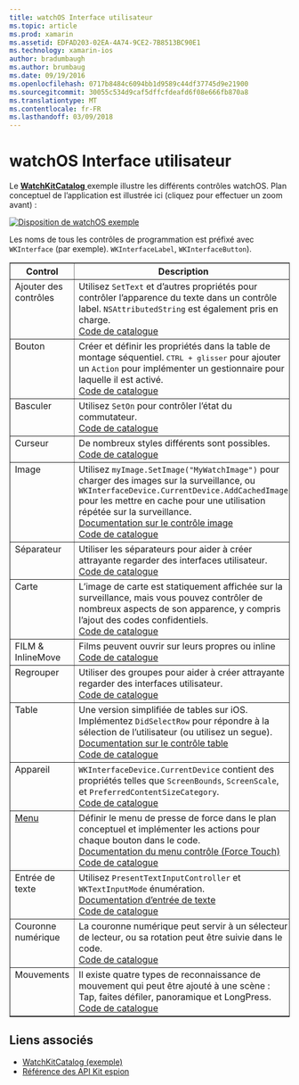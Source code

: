 ```yaml
---
title: watchOS Interface utilisateur
ms.topic: article
ms.prod: xamarin
ms.assetid: EDFAD203-02EA-4A74-9CE2-7B8513BC90E1
ms.technology: xamarin-ios
author: bradumbaugh
ms.author: brumbaug
ms.date: 09/19/2016
ms.openlocfilehash: 0717b8484c6094bb1d9589c44df37745d9e21900
ms.sourcegitcommit: 30055c534d9caf5dffcfdeafd6f08e666fb870a8
ms.translationtype: MT
ms.contentlocale: fr-FR
ms.lasthandoff: 03/09/2018
---
```

# <a name="watchos-user-interface"></a>watchOS Interface utilisateur

Le [ **WatchKitCatalog** ](https://github.com/xamarin/monotouch-samples/tree/master/watchOS/WatchKitCatalog) exemple illustre les différents contrôles watchOS. Plan conceptuel de l’application est illustrée ici (cliquez pour effectuer un zoom avant) :

[![](images/storyboard-sml.png "Disposition de watchOS exemple")](images/storyboard.png#lightbox)

Les noms de tous les contrôles de programmation est préfixé avec `WKInterface` (par exemple). `WKInterfaceLabel`, `WKInterfaceButton`).


<table align="center" border="1" cellpadding="1" cellspacing="1">
  <thead>
      <th>
        <strong>Control</strong>
      </th>
      <th>
        <strong>Description</strong>
      </th>
      <th>
        <strong>Screenshot</strong>
      </th>
    </thead>
    <tbody>
    <tr>
      <td valign="top">
Ajouter des contrôles </td>
      <td valign="top">
Utilisez <code>SetText</code> et d’autres propriétés pour contrôler l’apparence du texte dans un contrôle label. <code>NSAttributedString</code> est également pris en charge.
        <br />
        <a href="https://github.com/xamarin/ios-samples/blob/master/watchOS/WatchKitCatalog/WatchKit3Extension/LabelDetailController.cs">Code de catalogue</a>
      </td>
      <td>
        <img src="Images/label.png" class="tableimg">
      </td>
    </tr>
    <tr>
      <td valign="top">
Bouton </td>
      <td valign="top">
Créer et définir les propriétés dans la table de montage séquentiel. <kbd>CTRL + glisser</kbd> pour ajouter un <code>Action</code> pour implémenter un gestionnaire pour laquelle il est activé.
        <br />
        <a href="https://github.com/xamarin/ios-samples/blob/master/watchOS/WatchKitCatalog/WatchKit3Extension/ButtonDetailController.cs">Code de catalogue</a>
      </td>
      <td>
        <img src="Images/button.png" class="tableimg">
      </td>
    </tr>
    <tr>
      <td valign="top">
Basculer </td>
      <td valign="top">
Utilisez <code>SetOn</code> pour contrôler l’état du commutateur.
        <br />
        <a href="https://github.com/xamarin/ios-samples/blob/master/watchOS/WatchKitCatalog/WatchKit3Extension/SwitchDetailController.cs">Code de catalogue</a>
      </td>
      <td>
        <img src="Images/switch.png" class="tableimg">
      </td>
    </tr>
    <tr>
      <td valign="top">
Curseur </td>
      <td valign="top">
De nombreux styles différents sont possibles.
        <br />
        <a href="https://github.com/xamarin/ios-samples/blob/master/watchOS/WatchKitCatalog/WatchKit3Extension/SliderDetailController.cs">Code de catalogue</a>
      </td>
      <td>
        <img src="Images/slider.png" class="tableimg">
      </td>
    </tr>
    <tr>
      <td valign="top">
Image </td>
      <td valign="top">
Utilisez <code>myImage.SetImage("MyWatchImage")</code> pour charger des images sur la surveillance, ou <code>WKInterfaceDevice.CurrentDevice.AddCachedImage</code> pour les mettre en cache pour une utilisation répétée sur la surveillance.
        <br />
        <a href="~/ios/watchos/user-interface/image.md">Documentation sur le contrôle image</a>
        <br />
        <a href="https://github.com/xamarin/ios-samples/blob/master/watchOS/WatchKitCatalog/WatchKit3Extension/ImageDetailController.cs">Code de catalogue</a>
      </td>
      <td>
        <img src="Images/image.png" class="tableimg">
      </td>
    </tr>
    <tr>
      <td valign="top">
Séparateur </td>
      <td valign="top">
Utiliser les séparateurs pour aider à créer attrayante regarder des interfaces utilisateur.
        <br />
        <a href="https://github.com/xamarin/ios-samples/blob/master/watchOS/WatchKitCatalog/WatchKit3Extension/SeparatorDetailController.cs">Code de catalogue</a>
      </td>
      <td>
        <img src="Images/separator.png" class="tableimg">
      </td>
    </tr>
    <tr>
      <td valign="top">
Carte </td>
      <td valign="top">
L’image de carte est statiquement affichée sur la surveillance, mais vous pouvez contrôler de nombreux aspects de son apparence, y compris l’ajout des codes confidentiels.
        <br />
        <a href="https://github.com/xamarin/ios-samples/blob/master/watchOS/WatchKitCatalog/WatchKit3Extension/MapDetailController.cs">Code de catalogue</a>
      </td>
      <td>
        <img src="Images/map.png" class="tableimg">
      </td>
    </tr>
    <tr>
      <td valign="top">
FILM & InlineMove </td>
      <td valign="top">
Films peuvent ouvrir sur leurs propres ou inline <br />
        <a href="https://github.com/xamarin/ios-samples/blob/master/watchOS/WatchKitCatalog/WatchKit3Extension/MovieDetailController.cs">Code de catalogue</a>
      </td>
      <td>
        <img src="Images/movie.png" class="tableimg">
      </td>
    </tr>
    <tr>
      <td valign="top">
Regrouper </td>
      <td valign="top">
Utiliser des groupes pour aider à créer attrayante regarder des interfaces utilisateur.
        <br />
        <a href="https://github.com/xamarin/ios-samples/blob/master/watchOS/WatchKitCatalog/WatchKit3Extension/GroupDetailController.cs">Code de catalogue</a>
      </td>
      <td>
        <img src="Images/group.png" class="tableimg">
      </td>
    </tr>
    <tr>
      <td valign="top">
Table </td>
      <td valign="top">
Une version simplifiée de tables sur iOS.
Implémentez <code>DidSelectRow</code> pour répondre à la sélection de l’utilisateur (ou utilisez un segue).
        <br />
        <a href="~/ios/watchos/user-interface/table.md">Documentation sur le contrôle table</a>
        <br />
        <a href="https://github.com/xamarin/ios-samples/blob/master/watchOS/WatchKitCatalog/WatchKit3Extension/TableDetailController.cs">Code de catalogue</a>
      </td>
      <td>
        <img src="Images/table.png" class="tableimg">
      </td>
    </tr>
    <tr>
      <td valign="top">
Appareil </td>
      <td valign="top">
        <code>WKInterfaceDevice.CurrentDevice</code> contient des propriétés telles que <code>ScreenBounds</code>, <code>ScreenScale</code>, et <code>PreferredContentSizeCategory</code>.
        <br />
        <a href="https://github.com/xamarin/ios-samples/blob/master/watchOS/WatchKitCatalog/WatchKit3Extension/DeviceDetailController.cs">Code de catalogue</a>
      </td>
      <td>
        <img src="Images/device.png" class="tableimg">
      </td>
    </tr>
    <tr>
      <td valign="top">
        <a href="~/ios/watchos/user-interface/menu.md">Menu</a>
      </td>
      <td valign="top">
Définir le menu de presse de force dans le plan conceptuel et implémenter les actions pour chaque bouton dans le code.
        <br />
        <a href="~/ios/watchos/user-interface/menu.md">Documentation du menu contrôle (Force Touch)</a>
        <br />
        <a href="https://github.com/xamarin/ios-samples/blob/master/watchOS/WatchKitCatalog/WatchKit3Extension/ControllerDetailController.cs">Code de catalogue</a>
      </td>
      <td>
        <img src="Images/controller.png" class="tableimg">
      </td>
    </tr>
    <tr>
      <td valign="top">
Entrée de texte </td>
      <td valign="top">
Utilisez <code>PresentTextInputController</code> et <code>WKTextInputMode</code> énumération.
        <br />
        <a href="~/ios/watchos/user-interface/text-input.md">Documentation d’entrée de texte</a>
        <br />
        <a href="https://github.com/xamarin/ios-samples/blob/master/watchOS/WatchKitCatalog/WatchKit3Extension/TextInputDetailController.cs">Code de catalogue</a>
      </td>
      <td>
        <img src="Images/textinput.png" class="tableimg">
      </td>
    </tr>
    <tr>
      <td valign="top">
Couronne numérique </td>
      <td valign="top">
La couronne numérique peut servir à un sélecteur de lecteur, ou sa rotation peut être suivie dans le code.
        <br />
        <a href="https://github.com/xamarin/ios-samples/blob/master/watchOS/WatchKitCatalog/WatchKit3Extension/CrownDetailController.cs">Code de catalogue</a>
      </td>
      <td>
        <img src="Images/digital-crown.png" class="tableimg">
      </td>
    </tr>
    <tr>
      <td valign="top">
Mouvements </td>
      <td valign="top">
Il existe quatre types de reconnaissance de mouvement qui peut être ajouté à une scène : Tap, faites défiler, panoramique et LongPress.
        <br />
        <a href="https://github.com/xamarin/ios-samples/blob/master/watchOS/WatchKitCatalog/WatchKit3Extension/GestureDetailController.cs">Code de catalogue</a>
      </td>
      <td>
        <img src="Images/gestures.png" class="tableimg">
      </td>
    </tr>
    </tbody>
</table>



## <a name="related-links"></a>Liens associés

- [WatchKitCatalog (exemple)](https://developer.xamarin.com/samples/monotouch/watchOS/WatchKitCatalog/)
- [Référence des API Kit espion](https://developer.xamarin.com/api/namespace/WatchKit/)
